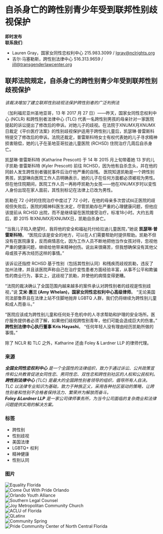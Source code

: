 # 自杀身亡的跨性别青少年受到联邦性别歧视保护

**即时发布**  
**联系我们**: 
- Lauren Gray，国家女同性恋权利中心 215.983.3099 / [lgray@nclrights.org](mailto:lgray@nclrights.org)
- 吉尔·马塞勒斯，跨性别法律中心 516.313.9659 / [jill@transgenderlawcenter.org](mailto:jill@transgenderlawcenter.org)

## 联邦法院规定，自杀身亡的跨性别青少年受到联邦性别歧视保护

_该裁决增加了建立联邦性别歧视法保护跨性别者的广泛判例法_

（加利福尼亚州圣地亚哥，13 年 2017 月 27 日）——昨天，国家女同性恋权利中心 (NCLR) 和跨性别者法律中心 (TLC) 代表一名跨性别男孩的母亲针对一家医院提起的诉讼提出了修改后的申诉。对她儿子的歧视。在法院于XNUMX月XNUMX日裁定《平价医疗法案》的性别歧视保护适用于跨性别儿童后，凯瑟琳·普雷斯科特提交了修改后的申诉。法院还裁定，普雷斯科特女士有权代表她的儿子寻求精神损害赔偿，她的儿子在圣地亚哥拉迪儿童医院 (RCHSD) 住院治疗几周后自杀身亡。

凯瑟琳·普雷斯科特 (Katharine Prescott) 于 14 年 2015 月上旬带着她 13 岁的儿子凯勒·普雷斯科特 (Kyler Prescott) 前往 RCHSD，因为他有自杀念头，并在他的同龄人发生跨性别者骚扰事件后治疗他严重的自残。 医院知道凯勒是一个跨性别男孩，凯瑟琳向医院工作人员明确表示，她的儿子在任何方面都必须被视为男性。 但在他住院期间，医院工作人员一再称呼凯勒为女孩——他在XNUMX岁时以变性人身份出现在家人面前，其性别标记在法律上已改为男性。

凯勒在 72 小时的住院治疗中度过了 72 小时，在他的母亲多次尝试纠正医院的歧视但失败后，医院的精神科医生决定，尽管凯勒存在严重的心理健康问题，但他应该提前从 RCHSD 出院，而不是继续留在医院接受治疗。标准18小时。大约五周后，即 2015 年XNUMX月XNUMX日，凯勒自杀身亡。

“当我儿子陷入绝望时，我将他的安全和福祉托付给拉迪儿童医院，”她说 **凯瑟琳·普雷斯科特**。 “医院应该是安全的地方，可以在人们需要帮助时提供帮助。凯勒不但没有在医院康复，反而病情恶化，因为工作人员不断地把他当作女孩对待，忽视他严重的健康问题，继续给他带来精神创伤。说出来很痛苦，但我想确保没有其他父母或孩子再次经历这样的事情。”

该诉讼还指控 RCHSD 基于性别（包括其性别认同）和残疾而歧视凯勒，违反了加州法律，并且该医院声称自己在治疗变性患者方面经验丰富，从事不公平和欺骗性的商业行为，事实上，这歧视了凯勒，并使他的病情变得更糟。

“法院的裁决确认了全国范围内越来越多的案件承认对跨性别者的歧视是性别歧视，”说 **艾米·惠兰 (Amy Whelan)，国家女同性恋权利中心高级律师**。 “无论美国司法部鲁莽且在法律上站不住脚地抛弃 LGBTQ 人群，我们仍将继续为跨性别儿童和成人而奋斗。”

“医院应该成为跨性别儿童和任何处于危机中的人寻求帮助和护理的安全场所。医疗服务提供者必须了解，如果他们歧视跨性别青年，他们可能会造成巨大的伤害。” **跨性别法律中心执行董事 Kris Hayashi**。 “任何年轻人没有理由经历凯勒所做的事情。”

除了 NCLR 和 TLC 之外，Katharine 还由 Foley & Lardner LLP 的律师代理。

### 来源

**_全国女同性恋权利中心_**  _是一个全国性的法律组织，致力于通过诉讼、公共政策宣传和公共教育促进女同性恋、男同性恋、双性恋和跨性别社区的人权和公民权利。_  
**_跨性别法律中心_**  _(TLC) 是最大的全国跨性别者领导的组织，倡导所有人自决。 TLC 以法律专业知识为基础，致力于种族正义，采用各种社区驱动的策略，让跨性别者和性别不合格者保持活力、繁荣并为解放而奋斗。_  
**_Foley＆Lardner LLP_**  _是一家公司律师事务所，为当今公司面临的复杂商业和法律问题提供实用的解决方案。_

### 标签

- 跨性别
- 性别歧视
- 美国法律
- LGBTQ+ 权利
- 精神健康
- 性别认同

### 图片

![Equality Florida](https://www.nclrights.org/wp-content/uploads/2024/07/eq-fl-logo-300x225.png)  
![Come Out With Pride Orlando](https://www.nclrights.org/wp-content/uploads/2024/07/pride-orlandi-logo-300x225.png)  
![Orlando Youth Alliance](https://www.nclrights.org/wp-content/uploads/2024/07/oya-logo-300x225.png)  
![Southern Legal Counsel](https://www.nclrights.org/wp-content/uploads/2024/07/slc-logo-300x225.png)  
![Joy Metropolitan Community Church](https://www.nclrights.org/wp-content/uploads/2024/07/joy-mcc-logo-300x225.png)  
![ACLU of Florida](https://www.nclrights.org/wp-content/uploads/2024/07/aclu-logo-300x225.png)  
![QLatinx](https://www.nclrights.org/wp-content/uploads/2024/07/latin-x-logo-300x225.png)  
![Community Spring](https://www.nclrights.org/wp-content/uploads/2024/07/comm-spring-logo-300x225.png)  
![Pride Community Center of North Central Florida](https://www.nclrights.org/wp-content/uploads/2024/08/logo-pccncf-300x225.png)  
